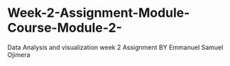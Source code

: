 # Week-2-Assignment-Module-Course-Module-2-
Data Analysis and visualization week 2 Assignment BY Emmanuel Samuel Ojimera
